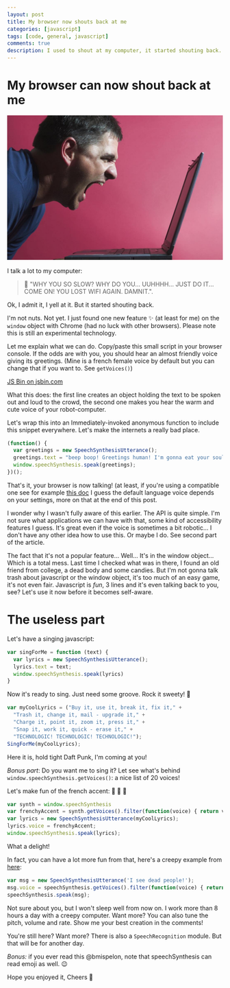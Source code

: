 ```yaml
---
layout: post
title: My browser now shouts back at me
categories: [javascript]
tags: [code, general, javascript]
comments: true
description: I used to shout at my computer, it started shouting back.
---
```


# My browser can now shout back at me

![40% yelling](/assets/images/yelling.JPG)


I talk a lot to my computer:

> :loudspeaker: "WHY YOU SO SLOW? WHY DO YOU... UUHHHH... JUST DO IT... COME ON! YOU LOST WIFI AGAIN. DAMNIT.".

Ok, I admit it, I yell at it.
But it started shouting back.

I'm not nuts. Not yet. I just found one new feature :sparkles: (at least for me) on the `window` object with Chrome (had no luck with other browsers). Please note this is still an experimental technology.

Let me explain what we can do. Copy/paste this small script in your browser console. If the odds are with you, you should hear an almost friendly voice giving its greetings. (Mine is a french female voice by default but you can change that if you want to. See `getVoices()`)

<a class="jsbin-embed" href="http://jsbin.com/jicopubuma/embed?js">JS Bin on jsbin.com</a><script src="http://static.jsbin.com/js/embed.min.js?3.39.14"></script>

What this does: the first line creates an object holding the text to be spoken out and loud to the crowd, the second one makes you hear the warm and cute voice of your robot-computer.

Let's wrap this into an Immediately-invoked anonymous function to include this snippet everywhere. Let's make the internets a really bad place.

```javascript
(function() {
  var greetings = new SpeechSynthesisUtterance();
  greetings.text = "beep boop! Greetings human! I'm gonna eat your soul! Stop wasting your time on cat videos.";
  window.speechSynthesis.speak(greetings);
})();
```

That's it, your browser is now talking! (at least, if you're using a compatible one see for example [this doc](https://developer.mozilla.org/en-US/docs/Web/API/SpeechSynthesisUtterance "Documentation on SpeechSynthesisUtterance")
I guess the default language voice depends on your settings, more on that at the end of this post.

I wonder why I wasn't fully aware of this earlier. The API is quite simple. I'm not sure what applications we can have with that, some kind of accessibility features I guess. It's great even if the voice is sometimes a bit robotic... I don't have any other idea how to use this. Or maybe I do. See second part of the article.

The fact that it's not a popular feature... Well... It's in the window object... Which is a total mess. Last time I checked what was in there, I found an old friend from college, a dead body and some candies.
But I'm not gonna talk trash about javascript or the window object, it's too much of an easy game, it's not even fair. Javascript is _fun_, 3 lines and it's even talking back to you, see? Let's use it now before it becomes self-aware.

# The useless part
Let's have a singing javascript:

```javascript
var singForMe = function (text) {
  var lyrics = new SpeechSynthesisUtterance();
  lyrics.text = text;
  window.speechSynthesis.speak(lyrics)
}
```

Now it's ready to sing. Just need some groove. Rock it sweety! :guitar:

```javascript
var myCoolLyrics = ("Buy it, use it, break it, fix it," +
  "Trash it, change it, mail - upgrade it," +
  "Charge it, point it, zoom it, press it," +
  "Snap it, work it, quick - erase it," +
  "TECHNOLOGIC! TECHNOLOGIC! TECHNOLOGIC!");
SingForMe(myCoolLyrics);
```

Here it is, hold tight Daft Punk, I'm coming at you!

_Bonus part_: Do you want me to sing it?
Let see what's behind `window.speechSynthesis.getVoices()`: a nice list of 20 voices! 

Let's make fun of the french accent: :microphone: :microphone: :microphone:

```javascript
var synth = window.speechSynthesis
var frenchyAccent = synth.getVoices().filter(function(voice) { return voice.lang == 'fr-FR'; })[0];
var lyrics = new SpeechSynthesisUtterance(myCoolLyrics);
lyrics.voice = frenchyAccent;
window.speechSynthesis.speak(lyrics);
```

What a delight!

In fact, you can have a lot more fun from that, here's a creepy example from [here](https://developers.google.com/web/updates/2014/01/Web-apps-that-talk-Introduction-to-the-Speech-Synthesis-API?hl=en):

```javascript
var msg = new SpeechSynthesisUtterance('I see dead people!');
msg.voice = speechSynthesis.getVoices().filter(function(voice) { return voice.name == 'Whisper'; })[0];
speechSynthesis.speak(msg);
```
Not sure about you, but I won't sleep well from now on. I work more than 8 hours a day with a creepy computer.
Want more? You can also tune the pitch, volume and rate.
Show me your best creation in the comments!

You're still here? Want more? There is also a `SpeechRecognition` module. But that will be for another day.

*Bonus:* if you ever read this @bmispelon, note that speechSynthesis can read emoji as well. :wink:

Hope you enjoyed it, Cheers :beer:
